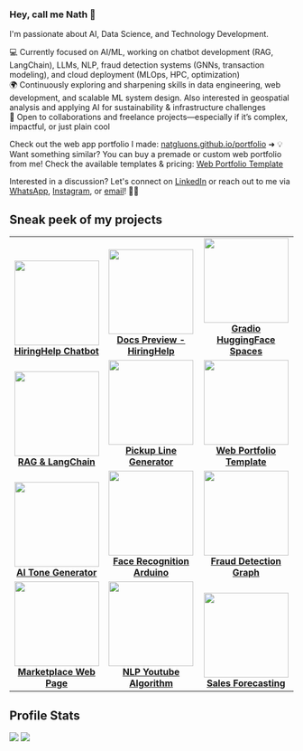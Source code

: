 ### Hey, call me Nath 👋 

I'm passionate about AI, Data Science, and Technology Development.

💻 Currently focused on AI/ML, working on chatbot development (RAG, LangChain), LLMs, NLP, fraud detection systems (GNNs, transaction modeling), and cloud deployment (MLOps, HPC, optimization)
<br> 🌍 Continuously exploring and sharpening skills in data engineering, web development, and scalable ML system design. Also interested in geospatial analysis and applying AI for sustainability & infrastructure challenges
<br> 💼 Open to collaborations and freelance projects—especially if it’s complex, impactful, or just plain cool

Check out the web app portfolio I made: [natgluons.github.io/portfolio](https://natgluons.github.io/portfolio/)  ➜ 💡 Want something similar? You can buy a premade or custom web portfolio from me! Check the available templates & pricing: [Web Portfolio Template](https://github.com/natgluons/web-portfolio-templates)

Interested in a discussion? Let's connect on [LinkedIn](https://www.linkedin.com/in/kristynatasha/) or reach out to me via [WhatsApp](https://wa.me/6287886583513), [Instagram](https://www.instagram.com/natgluons), or [email](mailto:kristynatasha011@gmail.com)! 👋🌐 

## Sneak peek of my projects

<table>
  <tr>
    <td align="center" valign="bottom">
      <img src="https://github.com/user-attachments/assets/b8a1596c-808a-432b-b504-94a54d9d3329" height="150"><br>
      <a href="https://github.com/natgluons/HiringHelp-Chatbot"><b>HiringHelp Chatbot</b></a>
    </td>
    <td align="center" valign="bottom">
      <img src="https://github.com/user-attachments/assets/ff5a8e0a-0fcc-450d-957c-40694ce6616e" height="150"><br>
      <a href="https://github.com/natgluons/HiringHelp-Chatbot"><b>Docs Preview - HiringHelp</b></a>
    </td>
    <td align="center" valign="bottom">
      <img src="https://github.com/user-attachments/assets/0cc9e499-1782-43ef-b77a-800f2edadd4b" height="150"><br>
      <a href="https://github.com/natgluons/HiringHelp-Chatbot"><b>Gradio HuggingFace Spaces</b></a>
    </td>
  </tr>
  <tr>
    <td align="center" valign="bottom">
      <img src="https://github.com/user-attachments/assets/bfe0bd46-fe7d-42dd-a868-d8f5831fa142" height="150"><br>
      <a href="https://github.com/natgluons/RAG-Chatbot"><b>RAG & LangChain</b></a>
    </td>
    <td align="center" valign="bottom">
      <img src="https://github.com/user-attachments/assets/19d218ae-5958-4106-a4a9-59798cbdee10" height="150"><br>
      <a href="https://github.com/natgluons/AI-PickupLine-Generator"><b>Pickup Line Generator</b></a>
    </td>
    <td align="center" valign="bottom">
      <img src="https://github.com/user-attachments/assets/c4205d15-859c-47a3-b0d8-5ad0319b3c07" height="150"><br>
      <a href="https://github.com/natgluons/web-portfolio-templates"><b>Web Portfolio Template</b></a>
    </td>
  </tr>
  <tr>
    <td align="center" valign="bottom">
      <img src="https://github.com/user-attachments/assets/86758563-55d7-4491-9201-f5524e6461e8" height="150"><br>
      <a href="https://github.com/natgluons/AI-Tone-Generator"><b>AI Tone Generator</b></a>
    </td>
    <td align="center" valign="bottom">
      <img src="https://github.com/user-attachments/assets/50fb3d55-1212-4892-a145-4873701d5d9e" height="150"><br>
      <a href="https://github.com/natgluons/ComputerVision-Webcam"><b>Face Recognition Arduino</b></a>
    </td>
    <td align="center" valign="bottom">
      <img src="https://github.com/user-attachments/assets/4bc216a0-c0b3-447e-8b01-1ff87f282e9f" height="150"><br>
      <a href="https://github.com/natgluons/GNN-FraudDetectionSystem-Visualization"><b>Fraud Detection Graph</b></a>
    </td>
  </tr>
  <tr>
    <td align="center" valign="bottom">
      <img src="https://github.com/user-attachments/assets/57d7be58-2b44-40ac-b2b3-b99751611ffd" height="150"><br>
      <a href="https://github.com/natgluons/NGK-marketplace"><b>Marketplace Web Page</b></a>
    </td>
    <td align="center" valign="bottom">
      <img src="https://github.com/user-attachments/assets/6c6f0c9a-fc6d-4763-800b-dd8b3383c58e" height="150"><br>
      <a href="https://github.com/natgluons/YouTube-Transcript-NLTK"><b>NLP Youtube Algorithm</b></a>
    </td>
    <td align="center" valign="bottom">
      <img src="https://github.com/user-attachments/assets/b8767d12-000f-4846-9650-42a65c1938cf" height="150"><br>
      <a href="https://github.com/natgluons/FMCG-Data-Modeling"><b>Sales Forecasting</b></a>
    </td>
  </tr>
</table>

<!-- 
<div style="display: flex; overflow-x: auto; white-space: nowrap; gap: 10px; padding: 10px; background-color: #f5f5f5; border-radius: 8px;">
  <img src="https://github.com/user-attachments/assets/b8a1596c-808a-432b-b504-94a54d9d3329" alt="Project 1" style="height: 150px; border-radius: 8px;">
  <img src="https://github.com/user-attachments/assets/0cc9e499-1782-43ef-b77a-800f2edadd4b" alt="Project 2" style="height: 150px; border-radius: 8px;">
  <img src="https://github.com/user-attachments/assets/ff5a8e0a-0fcc-450d-957c-40694ce6616e" alt="Project 3" style="height: 150px; border-radius: 8px;">
  <br>
  <img src="https://github.com/user-attachments/assets/86758563-55d7-4491-9201-f5524e6461e8" alt="Project 1" style="height: 150px; border-radius: 8px;">
  <img src="https://github.com/user-attachments/assets/19d218ae-5958-4106-a4a9-59798cbdee10" alt="Project 2" style="height: 150px; border-radius: 8px;">
  <img src="https://github.com/user-attachments/assets/95b0a302-70a8-44b4-ba04-8c7ee74969f7" alt="Project 3" style="height: 150px; border-radius: 8px;">
  <br>
  <img src="https://github.com/user-attachments/assets/80ec97db-c08d-4e51-8b10-0f4278008e0b" alt="Project 4" style="height: 150px; border-radius: 8px;">
  <img src="https://github.com/user-attachments/assets/50fb3d55-1212-4892-a145-4873701d5d9e" alt="Project 5" style="height: 150px; border-radius: 8px;">
  <img src="https://github.com/user-attachments/assets/4bc216a0-c0b3-447e-8b01-1ff87f282e9f" alt="Project 6" style="height: 150px; border-radius: 8px;">
  <br>
  <img src="https://github.com/user-attachments/assets/57d7be58-2b44-40ac-b2b3-b99751611ffd" alt="Project 7" style="height: 150px; border-radius: 8px;">
  <img src="https://github.com/user-attachments/assets/6c6f0c9a-fc6d-4763-800b-dd8b3383c58e" alt="Project 8" style="height: 150px; border-radius: 8px;">
  <img src="https://github.com/user-attachments/assets/6dccc3e5-3137-4715-b287-c6d6b34fc079" alt="Project 9" style="height: 150px; border-radius: 8px;">
</div>
-->

## Profile Stats
![](http://github-profile-summary-cards.vercel.app/api/cards/repos-per-language?username=natgluons&theme=codeSTACKr&hide_border=true)
![](http://github-profile-summary-cards.vercel.app/api/cards/most-commit-language?username=natgluons&theme=codeSTACKr&hide_border=true)
